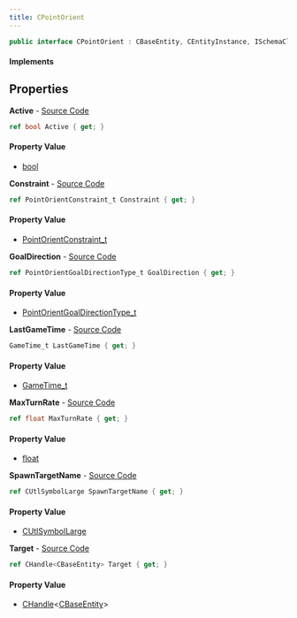 ```yaml
---
title: CPointOrient
---
```


```csharp
public interface CPointOrient : CBaseEntity, CEntityInstance, ISchemaClass<CEntityInstance>, ISchemaClass<CBaseEntity>, ISchemaClass<CPointOrient>, ISchemaField, ISchemaClass, INativeHandle
```

#### Implements

## Properties

**Active** - [Source Code](https://github.com/swiftly-solution/swiftlys2/blob/master/managed/src/SwiftlyS2.Generated/Schemas/Interfaces/CPointOrient.cs#L20)

```csharp
ref bool Active { get; }
```

#### Property Value

- [bool](https://learn.microsoft.com/dotnet/api/system.boolean)

**Constraint** - [Source Code](https://github.com/swiftly-solution/swiftlys2/blob/master/managed/src/SwiftlyS2.Generated/Schemas/Interfaces/CPointOrient.cs#L24)

```csharp
ref PointOrientConstraint_t Constraint { get; }
```

#### Property Value

- [PointOrientConstraint_t](/docs/api/shared/schemadefinitions/pointorientconstraint_t)

**GoalDirection** - [Source Code](https://github.com/swiftly-solution/swiftlys2/blob/master/managed/src/SwiftlyS2.Generated/Schemas/Interfaces/CPointOrient.cs#L22)

```csharp
ref PointOrientGoalDirectionType_t GoalDirection { get; }
```

#### Property Value

- [PointOrientGoalDirectionType_t](/docs/api/shared/schemadefinitions/pointorientgoaldirectiontype_t)

**LastGameTime** - [Source Code](https://github.com/swiftly-solution/swiftlys2/blob/master/managed/src/SwiftlyS2.Generated/Schemas/Interfaces/CPointOrient.cs#L28)

```csharp
GameTime_t LastGameTime { get; }
```

#### Property Value

- [GameTime_t](/docs/api/shared/schemadefinitions/gametime_t)

**MaxTurnRate** - [Source Code](https://github.com/swiftly-solution/swiftlys2/blob/master/managed/src/SwiftlyS2.Generated/Schemas/Interfaces/CPointOrient.cs#L26)

```csharp
ref float MaxTurnRate { get; }
```

#### Property Value

- [float](https://learn.microsoft.com/dotnet/api/system.single)

**SpawnTargetName** - [Source Code](https://github.com/swiftly-solution/swiftlys2/blob/master/managed/src/SwiftlyS2.Generated/Schemas/Interfaces/CPointOrient.cs#L16)

```csharp
ref CUtlSymbolLarge SpawnTargetName { get; }
```

#### Property Value

- [CUtlSymbolLarge](/docs/api/shared/natives/cutlsymbollarge)

**Target** - [Source Code](https://github.com/swiftly-solution/swiftlys2/blob/master/managed/src/SwiftlyS2.Generated/Schemas/Interfaces/CPointOrient.cs#L18)

```csharp
ref CHandle<CBaseEntity> Target { get; }
```

#### Property Value

- [CHandle](/docs/api/shared/natives/chandle-1)<[CBaseEntity](/docs/api/shared/schemadefinitions/cbaseentity)>

